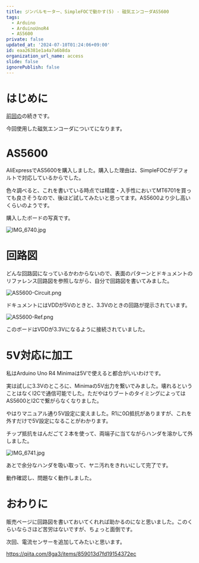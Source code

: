 ```yaml
---
title: ジンバルモーター、SimpleFOCで動かす(5) - 磁気エンコーダAS5600
tags:
  - Arduino
  - ArduinoUnoR4
  - AS5600
private: false
updated_at: '2024-07-10T01:24:06+09:00'
id: eaa26381e1a4a7a6b8da
organization_url_name: access
slide: false
ignorePublish: false
---
```

# はじめに

[前回の](https://qiita.com/8ga3/items/ae252c0afe864eb960ae)の続きです。

今回使用した磁気エンコーダについてになります。

# AS5600

AliExpressでAS5600を購入しました。購入した理由は、SimpleFOCがデフォルトで対応しているからでした。

色々調べると、これを書いている時点では精度・入手性においてMT6701を買っても良さそうなので、後ほど試してみたいと思ってます。AS5600より少し高いくらいのようです。

購入したボードの写真です。

![IMG_6740.jpg](https://qiita-image-store.s3.ap-northeast-1.amazonaws.com/0/3569302/607701c2-e3f2-69fc-3fd2-1c5f6d756389.jpeg)

# 回路図

どんな回路図になっているかわからないので、表面のパターンとドキュメントのリファレンス回路図を参照しながら、自分で回路図を書いてみました。

![AS5600-Circuit.png](https://qiita-image-store.s3.ap-northeast-1.amazonaws.com/0/3569302/fab3c151-1560-0c3b-f4ca-3d305c19b5c1.png)

ドキュメントにはVDDが5Vのときと、3.3Vのときの回路が提示されています。

![AS5600-Ref.png](https://qiita-image-store.s3.ap-northeast-1.amazonaws.com/0/3569302/e17ee90f-15e4-1e2c-9e64-965e0dd8d72e.png)

このボードはVDDが3.3Vになるように接続されていました。

# 5V対応に加工

私はArduino Uno R4 Minimaは5Vで使えると都合がいいわけです。

実は試しに3.3Vのところに、Minimaの5V出力を繋いでみました。壊れるということはなくI2Cで通信可能でした。ただやはりブートのタイミングによってはAS5600とI2Cで繋がらなくなりました。

やはりマニュアル通り5V設定に変えました。R1に0Ω抵抗がありますが、これを外すだけで5V設定になることがわかります。

チップ抵抗をはんだごて２本を使って、両端子に当てながらハンダを溶かして外しました。

![IMG_6741.jpg](https://qiita-image-store.s3.ap-northeast-1.amazonaws.com/0/3569302/55de7091-b900-8c15-77a6-31cc0b0f0113.jpeg)

あとで余分なハンダを吸い取って、ヤニ汚れをきれいにして完了です。

動作確認し、問題なく動作しました。

# おわりに

販売ページに回路図を書いておいてくれれば助かるのになと思いました。このくらいならさほど苦労はないですが、ちょっと面倒です。

次回、電流センサーを追加してみたいと思います。

https://qiita.com/8ga3/items/859013d7fd19154372ec
